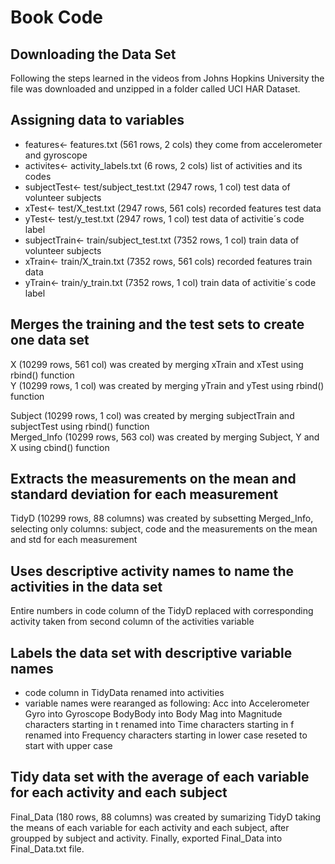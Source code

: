 # Book Code

## Downloading the Data Set
Following the steps learned in the videos from Johns Hopkins University the file was downloaded and unzipped in a folder called UCI HAR Dataset.

## Assigning data to variables
- features<- features.txt (561 rows, 2 cols)
they come from accelerometer and gyroscope
- activites<- activity_labels.txt (6 rows, 2 cols)
list of activities and its codes
- subjectTest<- test/subject_test.txt (2947 rows, 1 col)
test data of volunteer subjects
- xTest<- test/X_test.txt (2947 rows, 561 cols)
recorded features test data
- yTest<- test/y_test.txt  (2947 rows, 1 col)
test data of activitie´s code label
- subjectTrain<- train/subject_test.txt (7352 rows, 1 col)
train data of volunteer subjects
- xTrain<- train/X_train.txt (7352 rows, 561 cols)
recorded features train data
- yTrain<- train/y_train.txt (7352 rows, 1 col)
train data of activitie´s code label

## Merges the training and the test sets to create one data set
X (10299 rows, 561 col) was created by merging xTrain and xTest using rbind() function <br/>
Y (10299 rows, 1 col) was created by merging yTrain and yTest using rbind() function <br/>

Subject (10299 rows, 1 col) was created by merging subjectTrain and subjectTest using rbind() function <br/>
Merged_Info (10299 rows, 563 col) was created by merging Subject, Y and X using cbind() function

## Extracts the measurements on the mean and standard deviation for each measurement
TidyD (10299 rows, 88 columns) was created by subsetting Merged_Info, selecting only columns: subject, code and the measurements on the mean and std for each measurement

## Uses descriptive activity names to name the activities in the data set
Entire numbers in code column of the TidyD replaced with corresponding activity taken from second column of the activities variable

## Labels the data set with descriptive variable names
- code column in TidyData renamed into activities
- variable names were rearanged as following:
    Acc into Accelerometer
    Gyro into Gyroscope
    BodyBody into Body
    Mag into Magnitude
    characters starting in t renamed into Time
    characters starting in f renamed into Frequency
    characters starting in lower case reseted to start with upper case
    
## Tidy data set with the average of each variable for each activity and each subject
Final_Data (180 rows, 88 columns) was created by sumarizing TidyD taking the means of each variable for each activity and each subject, after groupped by subject and activity.
Finally, exported Final_Data into Final_Data.txt file.
